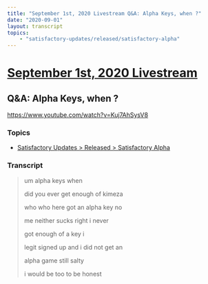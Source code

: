 ```yaml
---
title: "September 1st, 2020 Livestream Q&A: Alpha Keys, when ?"
date: "2020-09-01"
layout: transcript
topics:
    - "satisfactory-updates/released/satisfactory-alpha"
---
```

# [September 1st, 2020 Livestream](../2020-09-01.md)
## Q&A: Alpha Keys, when ?
https://www.youtube.com/watch?v=Kuj7AhSysV8

### Topics
* [Satisfactory Updates > Released > Satisfactory Alpha](../topics/satisfactory-updates/released/satisfactory-alpha.md)

### Transcript

> um alpha keys when
>
> did you ever get enough of kimeza
>
> who who here got an alpha key no
>
> me neither sucks right i never
>
> got enough of a key i
>
> legit signed up and i did not get an
>
> alpha game still salty
>
> i would be too to be honest
>
